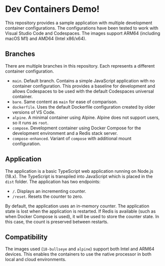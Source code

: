 # Dev Containers Demo!

This repository provides a sample application with multiple development container configurations. The configurations have been tested to work with Visual Studio Code and Codespaces. The images support ARM64 (including macOS M1) and AMD64 (Intel x86/x64).

## Branches

There are multiple branches in this repository. Each represents a different container configuration.

- `main`. Default branch. Contains a simple JavaScript application with no container configuration. This provides a baseline for development and allows Codespaces to be used with the default Codespaces universal container. 
- `bare`. Same content as `main` for ease of comparison.
- `dockerfile`. Uses the default Dockerfile configuration created by older versions of VS Code.
- `alpine`. A minimal container using Alpine. Alpine does not support users, so it runs as `root`.
- `compose`. Development container using Docker Compose for the development environment and a Redis stack server.
- `compose-enhanced`. Variant of `compose` with additional mount configuration.

## Application

The application is a basic TypeScript web application running on Node.js (18.x). The TypeScript is transpiled into JavaScript which is placed in the `dist` folder. The application has two endpoints:

- `/`. Displays an incrementing counter.
- `/reset`. Resets the counter to zero.

By default, the application uses an in-memory counter. The application state is lost when the application is restarted. If Redis is available (such as when Docker Compose is used), it will be used to store the counter state. In this case, the count is preserved between restarts.

## Compatibility

The images used (`18-bullseye` and `alpine`) support both Intel and ARM64 devices. This enables the containers to use the native processor in both local and cloud environments.
